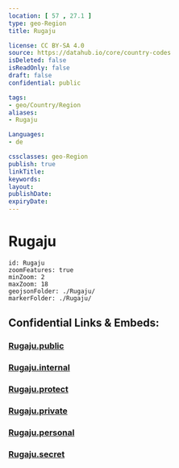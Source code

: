 ```yaml
---
location: [ 57 , 27.1 ] 
type: geo-Region
title: Rugaju

license: CC BY-SA 4.0
source: https://datahub.io/core/country-codes
isDeleted: false
isReadOnly: false
draft: false
confidential: public

tags:
- geo/Country/Region
aliases:
- Rugaju

Languages:
- de

cssclasses: geo-Region
publish: true
linkTitle: 
keywords: 
layout: 
publishDate: 
expiryDate: 
---
```


# Rugaju

```leaflet
id: Rugaju
zoomFeatures: true 
minZoom: 2 
maxZoom: 18
geojsonFolder: ./Rugaju/
markerFolder: ./Rugaju/
```


## Confidential Links & Embeds: 

### [Rugaju.public](/_public/\Earth\Continent\Europe\Europe~North\Latvia\CountiesRugaju.public.md) 

### [Rugaju.internal](/_internal/\Earth\Continent\Europe\Europe~North\Latvia\CountiesRugaju.internal.md) 

### [Rugaju.protect](/_protect/\Earth\Continent\Europe\Europe~North\Latvia\CountiesRugaju.protect.md) 

### [Rugaju.private](/_private/\Earth\Continent\Europe\Europe~North\Latvia\CountiesRugaju.private.md) 

### [Rugaju.personal](/_personal/\Earth\Continent\Europe\Europe~North\Latvia\CountiesRugaju.personal.md) 

### [Rugaju.secret](/_secret/\Earth\Continent\Europe\Europe~North\Latvia\CountiesRugaju.secret.md)

